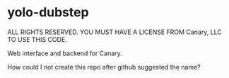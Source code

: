 yolo-dubstep
============
ALL RIGHTS RESERVED. YOU MUST HAVE A LICENSE FROM Canary, LLC TO USE THIS CODE.

Web interface and backend for Canary.



How could I not create this repo after github suggested the name? 
